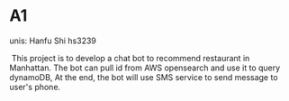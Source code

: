 # A1

unis: Hanfu Shi hs3239

​		This project is to develop a chat bot to recommend restaurant in Manhattan. The bot can pull id from AWS opensearch and use it to query dynamoDB, At the end, the bot will use SMS service to  send message to user's phone.